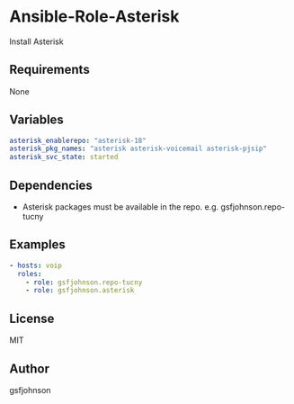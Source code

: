 # Ansible-Role-Asterisk

Install Asterisk

## Requirements

None

## Variables

```yaml
asterisk_enablerepo: "asterisk-18"
asterisk_pkg_names: "asterisk asterisk-voicemail asterisk-pjsip"
asterisk_svc_state: started
```

## Dependencies

* Asterisk packages must be available in the repo.  e.g. gsfjohnson.repo-tucny

## Examples

```yaml
- hosts: voip
  roles:
    - role: gsfjohnson.repo-tucny
    - role: gsfjohnson.asterisk
```

## License

MIT

## Author

gsfjohnson
